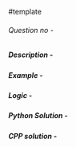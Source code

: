#template

###### Question no - 
##### Description -

##### Example -

##### Logic -

##### Python Solution -

##### CPP solution -

